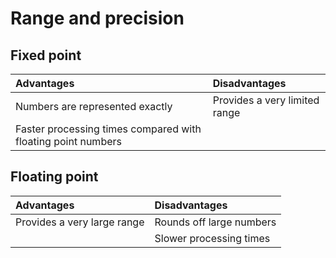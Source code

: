 # Range and precision

## Fixed point
| Advantages | Disadvantages |
| :--------- | :------------ |
| Numbers are represented exactly | Provides a very limited range |
| Faster processing times compared with floating point numbers | |

## Floating point 
| Advantages | Disadvantages |
| :--------- | :------------ |
| Provides a very large range | Rounds off large numbers |
| | Slower processing times |
